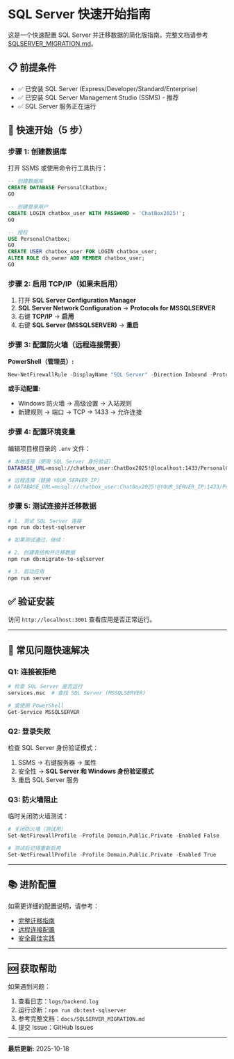 # SQL Server 快速开始指南

这是一个快速配置 SQL Server 并迁移数据的简化版指南。完整文档请参考 [SQLSERVER_MIGRATION.md](./SQLSERVER_MIGRATION.md)。

## 📋 前提条件

- ✅ 已安装 SQL Server (Express/Developer/Standard/Enterprise)
- ✅ 已安装 SQL Server Management Studio (SSMS) - 推荐
- ✅ SQL Server 服务正在运行

## 🚀 快速开始（5 步）

### 步骤 1: 创建数据库

打开 SSMS 或使用命令行工具执行：

```sql
-- 创建数据库
CREATE DATABASE PersonalChatbox;
GO

-- 创建登录用户
CREATE LOGIN chatbox_user WITH PASSWORD = 'ChatBox2025!';
GO

-- 授权
USE PersonalChatbox;
GO
CREATE USER chatbox_user FOR LOGIN chatbox_user;
ALTER ROLE db_owner ADD MEMBER chatbox_user;
GO
```

### 步骤 2: 启用 TCP/IP（如果未启用）

1. 打开 **SQL Server Configuration Manager**
2. **SQL Server Network Configuration** → **Protocols for MSSQLSERVER**
3. 右键 **TCP/IP** → **启用**
4. 右键 **SQL Server (MSSQLSERVER)** → **重启**

### 步骤 3: 配置防火墙（远程连接需要）

**PowerShell（管理员）:**
```powershell
New-NetFirewallRule -DisplayName "SQL Server" -Direction Inbound -Protocol TCP -LocalPort 1433 -Action Allow
```

**或手动配置:**
- Windows 防火墙 → 高级设置 → 入站规则
- 新建规则 → 端口 → TCP → 1433 → 允许连接

### 步骤 4: 配置环境变量

编辑项目根目录的 `.env` 文件：

```bash
# 本地连接（使用 SQL Server 身份验证）
DATABASE_URL=mssql://chatbox_user:ChatBox2025!@localhost:1433/PersonalChatbox?encrypt=true&trustServerCertificate=true

# 远程连接（替换 YOUR_SERVER_IP）
# DATABASE_URL=mssql://chatbox_user:ChatBox2025!@YOUR_SERVER_IP:1433/PersonalChatbox?encrypt=true&trustServerCertificate=true
```

### 步骤 5: 测试连接并迁移数据

```bash
# 1. 测试 SQL Server 连接
npm run db:test-sqlserver

# 如果测试通过，继续：

# 2. 创建表结构并迁移数据
npm run db:migrate-to-sqlserver

# 3. 启动应用
npm run server
```

## ✅ 验证安装

访问 `http://localhost:3001` 查看应用是否正常运行。

---

## 🔧 常见问题快速解决

### Q1: 连接被拒绝

```bash
# 检查 SQL Server 是否运行
services.msc  # 查找 SQL Server (MSSQLSERVER)

# 或使用 PowerShell
Get-Service MSSQLSERVER
```

### Q2: 登录失败

检查 SQL Server 身份验证模式：
1. SSMS → 右键服务器 → 属性
2. 安全性 → **SQL Server 和 Windows 身份验证模式**
3. 重启 SQL Server 服务

### Q3: 防火墙阻止

临时关闭防火墙测试：
```powershell
# 关闭防火墙（测试用）
Set-NetFirewallProfile -Profile Domain,Public,Private -Enabled False

# 测试后记得重新启用
Set-NetFirewallProfile -Profile Domain,Public,Private -Enabled True
```

---

## 📚 进阶配置

如需更详细的配置说明，请参考：
- [完整迁移指南](./SQLSERVER_MIGRATION.md)
- [远程连接配置](./SQLSERVER_MIGRATION.md#远程连接配置)
- [安全最佳实践](./SQLSERVER_MIGRATION.md#安全最佳实践)

---

## 🆘 获取帮助

如果遇到问题：
1. 查看日志：`logs/backend.log`
2. 运行诊断：`npm run db:test-sqlserver`
3. 参考完整文档：`docs/SQLSERVER_MIGRATION.md`
4. 提交 Issue：GitHub Issues

---

**最后更新:** 2025-10-18
